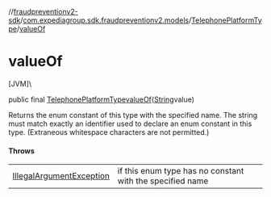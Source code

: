 //[fraudpreventionv2-sdk](../../../index.md)/[com.expediagroup.sdk.fraudpreventionv2.models](../index.md)/[TelephonePlatformType](index.md)/[valueOf](value-of.md)

# valueOf

[JVM]\

public final [TelephonePlatformType](index.md)[valueOf](value-of.md)([String](https://docs.oracle.com/javase/8/docs/api/java/lang/String.html)value)

Returns the enum constant of this type with the specified name. The string must match exactly an identifier used to declare an enum constant in this type. (Extraneous whitespace characters are not permitted.)

#### Throws

| | |
|---|---|
| [IllegalArgumentException](https://kotlinlang.org/api/latest/jvm/stdlib/kotlin/-illegal-argument-exception/index.html) | if this enum type has no constant with the specified name |
